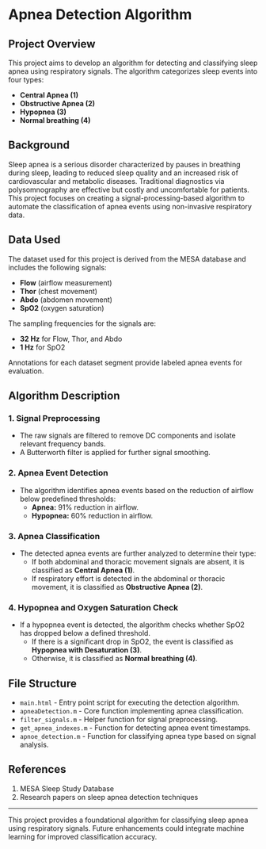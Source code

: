 # Apnea Detection Algorithm

## Project Overview

This project aims to develop an algorithm for detecting and classifying sleep apnea using respiratory signals. The algorithm categorizes sleep events into four types:

- **Central Apnea (1)**
- **Obstructive Apnea (2)**
- **Hypopnea (3)**
- **Normal breathing (4)**

## Background

Sleep apnea is a serious disorder characterized by pauses in breathing during sleep, leading to reduced sleep quality and an increased risk of cardiovascular and metabolic diseases. Traditional diagnostics via polysomnography are effective but costly and uncomfortable for patients. This project focuses on creating a signal-processing-based algorithm to automate the classification of apnea events using non-invasive respiratory data.

## Data Used

The dataset used for this project is derived from the MESA database and includes the following signals:

- **Flow** (airflow measurement)
- **Thor** (chest movement)
- **Abdo** (abdomen movement)
- **SpO2** (oxygen saturation)

The sampling frequencies for the signals are:

- **32 Hz** for Flow, Thor, and Abdo
- **1 Hz** for SpO2

Annotations for each dataset segment provide labeled apnea events for evaluation.

## Algorithm Description

### 1. Signal Preprocessing

- The raw signals are filtered to remove DC components and isolate relevant frequency bands.
- A Butterworth filter is applied for further signal smoothing.

### 2. Apnea Event Detection

- The algorithm identifies apnea events based on the reduction of airflow below predefined thresholds:
  - **Apnea:** 91% reduction in airflow.
  - **Hypopnea:** 60% reduction in airflow.

### 3. Apnea Classification

- The detected apnea events are further analyzed to determine their type:
  - If both abdominal and thoracic movement signals are absent, it is classified as **Central Apnea (1)**.
  - If respiratory effort is detected in the abdominal or thoracic movement, it is classified as **Obstructive Apnea (2)**.

### 4. Hypopnea and Oxygen Saturation Check

- If a hypopnea event is detected, the algorithm checks whether SpO2 has dropped below a defined threshold.
  - If there is a significant drop in SpO2, the event is classified as **Hypopnea with Desaturation (3)**.
  - Otherwise, it is classified as **Normal breathing (4)**.

## File Structure

- `main.html` - Entry point script for executing the detection algorithm.
- `apneaDetection.m` - Core function implementing apnea classification.
- `filter_signals.m` - Helper function for signal preprocessing.
- `get_apnea_indexes.m` - Function for detecting apnea event timestamps.
- `apnoe_detection.m` - Function for classifying apnea type based on signal analysis.

## References

1. MESA Sleep Study Database
2. Research papers on sleep apnea detection techniques

---

This project provides a foundational algorithm for classifying sleep apnea using respiratory signals. Future enhancements could integrate machine learning for improved classification accuracy.

